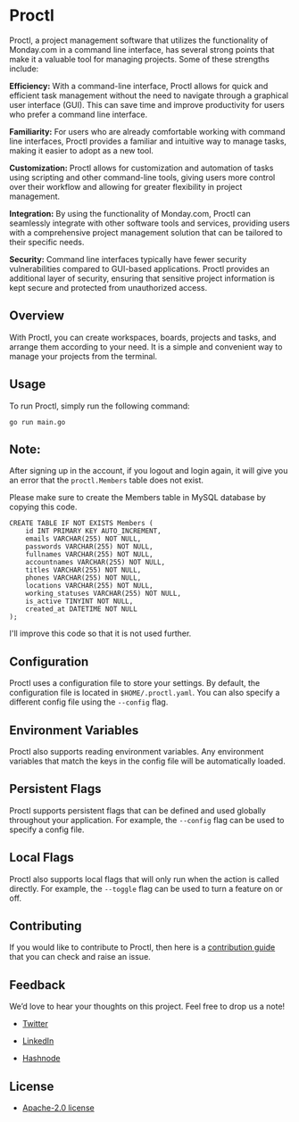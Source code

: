 # Proctl

Proctl, a project management software that utilizes the functionality of Monday.com in a command line interface, has several strong points that make it a valuable tool for managing projects. Some of these strengths include:

**Efficiency:** With a command-line interface, Proctl allows for quick and efficient task management without the need to navigate through a graphical user interface (GUI). This can save time and improve productivity for users who prefer a command line interface.

**Familiarity:** For users who are already comfortable working with command line interfaces, Proctl provides a familiar and intuitive way to manage tasks, making it easier to adopt as a new tool.

**Customization:** Proctl allows for customization and automation of tasks using scripting and other command-line tools, giving users more control over their workflow and allowing for greater flexibility in project management.

**Integration:** By using the functionality of Monday.com, Proctl can seamlessly integrate with other software tools and services, providing users with a comprehensive project management solution that can be tailored to their specific needs.

**Security:** Command line interfaces typically have fewer security vulnerabilities compared to GUI-based applications. Proctl provides an additional layer of security, ensuring that sensitive project information is kept secure and protected from unauthorized access.

## Overview

With Proctl, you can create workspaces, boards, projects and tasks, and arrange them according to your need. It is a simple and convenient way to manage your projects from the terminal.

## Usage

To run Proctl, simply run the following command:

`go run main.go`

## **Note:** 

After signing up in the account, if you logout and login again, it will give you an error that the `proctl.Members` table does not exist.

Please make sure to create the Members table in MySQL database by copying this code.

    CREATE TABLE IF NOT EXISTS Members (
        id INT PRIMARY KEY AUTO_INCREMENT,
        emails VARCHAR(255) NOT NULL,
        passwords VARCHAR(255) NOT NULL,
        fullnames VARCHAR(255) NOT NULL,
        accountnames VARCHAR(255) NOT NULL,
        titles VARCHAR(255) NOT NULL,
        phones VARCHAR(255) NOT NULL,
        locations VARCHAR(255) NOT NULL,
        working_statuses VARCHAR(255) NOT NULL,
        is_active TINYINT NOT NULL,
        created_at DATETIME NOT NULL
    );

I'll improve this code so that it is not used further.

## Configuration

Proctl uses a configuration file to store your settings. By default, the configuration file is located in `$HOME/.proctl.yaml`. You can also specify a different config file using the `--config` flag.

## Environment Variables

Proctl also supports reading environment variables. Any environment variables that match the keys in the config file will be automatically loaded.

## Persistent Flags

Proctl supports persistent flags that can be defined and used globally throughout your application. For example, the `--config` flag can be used to specify a config file.

## Local Flags

Proctl also supports local flags that will only run when the action is called directly. For example, the `--toggle` flag can be used to turn a feature on or off.

## Contributing

If you would like to contribute to Proctl, then here is a [contribution guide](CONTRIBUTING.md) that you can check and raise an issue.

## Feedback

We’d love to hear your thoughts on this project. Feel free to drop us a note!

- [Twitter](https://twitter.com/ibilalkayy)

- [LinkedIn](https://www.linkedin.com/in/ibilalkayy/)

- [Hashnode](https://hashnode.com/@ibilalkayy)

## License

- [Apache-2.0 license](https://raw.githubusercontent.com/ibilalkayy/proctl/master/LICENSE)
